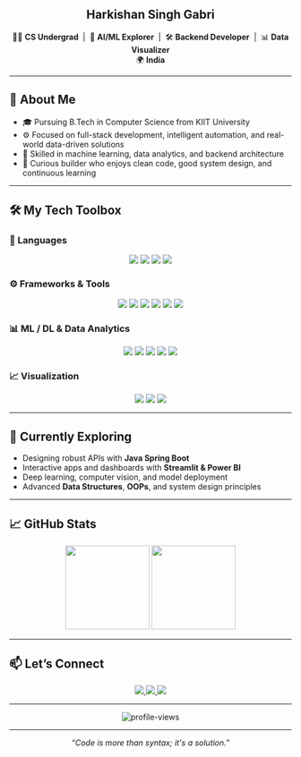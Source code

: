 <h2 align="center"><b>Harkishan Singh Gabri</b></h2>
<p align="center">
  👨‍💻 <b>CS Undergrad</b> &nbsp;|&nbsp;
  🤖 <b>AI/ML Explorer</b> &nbsp;|&nbsp;
  🛠️ <b>Backend Developer</b> &nbsp;|&nbsp;
  📊 <b>Data Visualizer</b> <br>
  🌍 <b>India</b>
</p>

---

## 🧭 About Me

- 🎓 Pursuing B.Tech in Computer Science from KIIT University
- ⚙️ Focused on full-stack development, intelligent automation, and real-world data-driven solutions  
- 🤖 Skilled in machine learning, data analytics, and backend architecture  
- 💬 Curious builder who enjoys clean code, good system design, and continuous learning  

---

## 🛠️ My Tech Toolbox

### 🧠 Languages  
<p align="center">
  <img src="https://img.shields.io/badge/Python-3776AB?style=for-the-badge&logo=python&logoColor=white"/>
  <img src="https://img.shields.io/badge/Java-007396?style=for-the-badge&logo=java&logoColor=white"/>
  <img src="https://img.shields.io/badge/C-00599C?style=for-the-badge&logo=c&logoColor=white"/>
  <img src="https://img.shields.io/badge/SQL-F29111?style=for-the-badge&logo=oracle&logoColor=white"/>
</p>

### ⚙️ Frameworks & Tools  
<p align="center">
  <img src="https://img.shields.io/badge/Spring%20Boot-6DB33F?style=for-the-badge&logo=springboot&logoColor=white"/>
  <img src="https://img.shields.io/badge/Streamlit-FF4B4B?style=for-the-badge&logo=streamlit&logoColor=white"/>
  <img src="https://img.shields.io/badge/Jupyter-F37626?style=for-the-badge&logo=jupyter&logoColor=white"/>
  <img src="https://img.shields.io/badge/VS%20Code-007ACC?style=for-the-badge&logo=visual-studio-code&logoColor=white"/>
  <img src="https://img.shields.io/badge/GitHub-181717?style=for-the-badge&logo=github&logoColor=white"/>
  <img src="https://img.shields.io/badge/Docker-2496ED?style=for-the-badge&logo=docker&logoColor=white"/>
</p>

### 📊 ML / DL & Data Analytics  
<p align="center">
  <img src="https://img.shields.io/badge/TensorFlow-FF6F00?style=for-the-badge&logo=tensorflow&logoColor=white"/>
  <img src="https://img.shields.io/badge/Keras-D00000?style=for-the-badge&logo=keras&logoColor=white"/>
  <img src="https://img.shields.io/badge/Scikit--Learn-F7931E?style=for-the-badge&logo=scikit-learn&logoColor=white"/>
  <img src="https://img.shields.io/badge/Pandas-150458?style=for-the-badge&logo=pandas&logoColor=white"/>
  <img src="https://img.shields.io/badge/NumPy-013243?style=for-the-badge&logo=numpy&logoColor=white"/>
</p>

### 📈 Visualization  
<p align="center">
  <img src="https://img.shields.io/badge/Matplotlib-11557C?style=for-the-badge&logo=matplotlib&logoColor=white"/>
  <img src="https://img.shields.io/badge/Seaborn-4B8BBE?style=for-the-badge&logo=python&logoColor=white"/>
  <img src="https://img.shields.io/badge/Power%20BI-F2C811?style=for-the-badge&logo=powerbi&logoColor=black"/>
</p>

---

## 🌱 Currently Exploring

- Designing robust APIs with **Java Spring Boot**  
- Interactive apps and dashboards with **Streamlit & Power BI**  
- Deep learning, computer vision, and model deployment  
- Advanced **Data Structures**, **OOPs**, and system design principles  

---

## 📈 GitHub Stats

<p align="center">
  <img src="https://github-readme-stats.vercel.app/api?username=Harkishan-Singh-Gabri&show_icons=true&theme=tokyonight&hide_border=true" height="150" />
  <img src="https://github-readme-streak-stats.herokuapp.com/?user=Harkishan-Singh-Gabri&theme=tokyonight&hide_border=true" height="150"/>
</p>

---


## 📫 Let’s Connect

<p align="center">
  <a href="https://www.linkedin.com/in/harkishan-singh-gabri" target="_blank">
    <img src="https://img.shields.io/badge/LinkedIn-%230077B5.svg?style=for-the-badge&logo=linkedin&logoColor=white"/>
  </a>
  <a href="mailto:gabriharkishan@gmail.com">
    <img src="https://img.shields.io/badge/Gmail-D14836?style=for-the-badge&logo=gmail&logoColor=white"/>
  </a>
  <a href="https://github.com/Harkishan-Singh-Gabri">
    <img src="https://img.shields.io/badge/GitHub-181717?style=for-the-badge&logo=github&logoColor=white"/>
  </a>
</p>

---

<p align="center">
  <img src="https://komarev.com/ghpvc/?username=Harkishan-Singh-Gabri&label=Profile%20Views&color=0E91EB&style=flat-square" alt="profile-views" />
</p>

---

<p align="center">
  <i>“Code is more than syntax; it's a solution.”</i>
</p>
